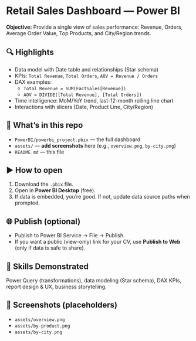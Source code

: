 # Retail Sales Dashboard — Power BI

**Objective:** Provide a single view of sales performance: Revenue, Orders, Average Order Value, Top Products, and City/Region trends.

## 🔍 Highlights
- Data model with Date table and relationships (Star schema)
- KPIs: `Total Revenue`, `Total Orders`, `AOV = Revenue / Orders`
- DAX examples:
  - `Total Revenue = SUM(FactSales[Revenue])`
  - `AOV = DIVIDE([Total Revenue], [Total Orders])`
- Time intelligence: MoM/YoY trend, last-12-month rolling line chart
- Interactions with slicers (Date, Product Line, City/Region)

## 📂 What’s in this repo
- `PowerBI/powerbi_project.pbix` — the full dashboard
- `assets/` — **add screenshots** here (e.g., `overview.png`, `by-city.png`)
- `README.md` — this file

## ▶️ How to open
1. Download the `.pbix` file.
2. Open in **Power BI Desktop** (free).
3. If data is embedded, you’re good. If not, update data source paths when prompted.

## 🌐 Publish (optional)
- Publish to Power BI Service → File → Publish.
- If you want a public (view-only) link for your CV, use **Publish to Web** (only if data is safe to share).

## 🧠 Skills Demonstrated
Power Query (transformations), data modeling (Star schema), DAX KPIs, report design & UX, business storytelling.

## 📸 Screenshots (placeholders)
- `assets/overview.png`
- `assets/by-product.png`
- `assets/by-city.png`
